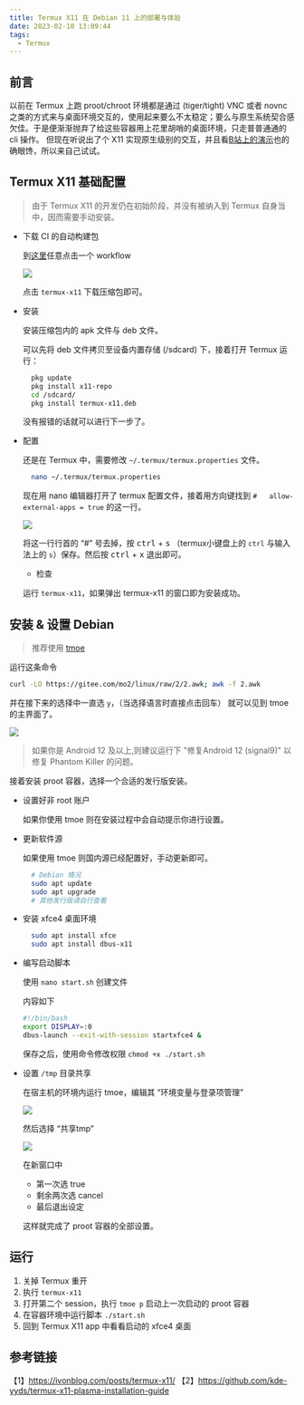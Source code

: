 ```yaml
---
title: Termux X11 在 Debian 11 上的部署与体验
date: 2023-02-10 13:09:44
tags: 
  - Termux
---
```


## 前言

以前在 Termux 上跑 proot/chroot 环境都是通过 (tiger/tight) VNC 或者 novnc 之类的方式来与桌面环境交互的，使用起来要么不太稳定；要么与原生系统契合感欠佳。于是便渐渐抛弃了给这些容器用上花里胡哨的桌面环境，只走普普通通的 cli 操作。 但现在听说出了个 X11 实现原生级别的交互，并且看[B站上的演示](https://www.bilibili.com/video/BV13Y4y1u7Wy)也的确眼馋，所以来自己试试。

## Termux X11 基础配置

> 由于 Termux X11 的开发仍在初始阶段，并没有被纳入到 Termux 自身当中，因而需要手动安装。

- 下载 CI 的自动构建包
  
  到[这里](https://github.com/termux/termux-x11/actions/workflows/debug_build.yml)任意点击一个 workflow

  ![](/source/_posts/Termux-X11-在-Debian-11-上的部署与体验/workflow.png)

  点击 `termux-x11` 下载压缩包即可。

- 安装

  安装压缩包内的 apk 文件与 deb 文件。

  可以先将 deb 文件拷贝至设备内置存储 (/sdcard) 下，接着打开 Termux 运行：

  ```bash
    pkg update
    pkg install x11-repo
    cd /sdcard/
    pkg install termux-x11.deb
  ```

  没有报错的话就可以进行下一步了。

- 配置
  
  还是在 Termux 中，需要修改 `~/.termux/termux.properties` 文件。

  ```bash
    nano ~/.termux/termux.properties
  ```

  现在用 nano 编辑器打开了 termux 配置文件，接着用方向键找到 `#   allow-external-apps = true` 的这一行。

  ![](Termux-X11-在-Debian-11-上的部署与体验/termux-properties.png)

  将这一行行首的 “#” 号去掉，按 <kbd>ctrl</kbd> + <kbd>s</kbd> （termux小键盘上的 `ctrl` 与输入法上的 `s`）保存。然后按 <kbd>ctrl</kbd> + <kbd>x</kbd> 退出即可。

  - 检查

  运行 `termux-x11`，如果弹出 termux-x11 的窗口即为安装成功。

## 安装 & 设置 Debian

> 推荐使用 [tmoe](https://doc.tmoe.me/zh/android.html)

运行这条命令 

```bash
curl -LO https://gitee.com/mo2/linux/raw/2/2.awk; awk -f 2.awk
``` 

并在接下来的选择中一直选 `y`，（当选择语言时直接点击回车） 就可以见到 tmoe 的主界面了。

![](Termux-X11-在-Debian-11-上的部署与体验/termux-tmoe.png)

> 如果你是 Android 12 及以上,则建议运行下 "修复Android 12 (signal9)" 以修复 Phantom Killer 的问题。

接着安装 proot 容器，选择一个合适的发行版安装。

- 设置好非 root 账户

  如果你使用 tmoe 则在安装过程中会自动提示你进行设置。

- 更新软件源

  如果使用 tmoe 则国内源已经配置好，手动更新即可。
  
  ```bash
    # Debian 情况
    sudo apt update
    sudo apt upgrade
    # 其他发行版请自行查看
  ```

- 安装 xfce4 桌面环境

  ```bash 
    sudo apt install xfce
    sudo apt install dbus-x11
  ```

- 编写启动脚本
  
  使用 `nano start.sh` 创建文件

  内容如下
  ```bash
  #!/bin/bash
  export DISPLAY=:0
  dbus-launch --exit-with-session startxfce4 &
  ```

  保存之后，使用命令修改权限 `chmod +x ./start.sh`

- 设置 `/tmp` 目录共享

  在宿主机的环境内运行 tmoe，编辑其 “环境变量与登录项管理”

  ![](Termux-X11-在-Debian-11-上的部署与体验/tmoe-con-edit.png)

  然后选择 “共享tmp”

  ![](Termux-X11-在-Debian-11-上的部署与体验/tmp.png)

  在新窗口中

  - 第一次选 true
  - 剩余两次选 cancel
  - 最后退出设定

  这样就完成了 proot 容器的全部设置。

## 运行

1. 关掉 Termux 重开
2. 执行 `termux-x11`
3. 打开第二个 session，执行 `tmoe p` 启动上一次启动的 proot 容器
4. 在容器环境中运行脚本 `./start.sh`
5. 回到 Termux X11 app 中看看启动的 xfce4 桌面

## 参考链接

【1】https://ivonblog.com/posts/termux-x11/
【2】https://github.com/kde-yyds/termux-x11-plasma-installation-guide